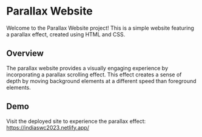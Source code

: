 # Parallax Website

Welcome to the Parallax Website project! This is a simple website featuring a parallax effect, created using HTML and CSS.

## Overview

The parallax website provides a visually engaging experience by incorporating a parallax scrolling effect. This effect creates a sense of depth by moving background elements at a different speed than foreground elements.

## Demo
Visit the deployed site to experience the parallax effect: https://indiaswc2023.netlify.app/
